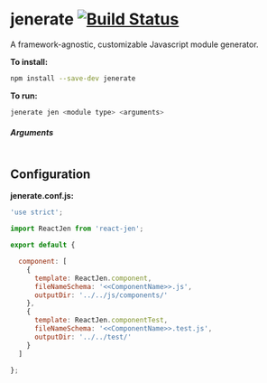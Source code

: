 # jenerate [![Build Status](https://travis-ci.org/jeneratejs/jenerate.svg)](https://travis-ci.org/jeneratejs/jenerate)

A framework-agnostic, customizable Javascript module generator.


**To install:**
```bash
npm install --save-dev jenerate
```

**To run:**
```bash
jenerate jen <module type> <arguments>
```

##### Arguments

```bash

```

## Configuration

**jenerate.conf.js:**
```js
'use strict';

import ReactJen from 'react-jen';

export default {

  component: [
    {
      template: ReactJen.component,
      fileNameSchema: '<<ComponentName>>.js',
      outputDir: '../../js/components/'
    },
    {
      template: ReactJen.componentTest,
      fileNameSchema: '<<ComponentName>>.test.js',
      outputDir: '../../test/'
    }
  ]

};
```